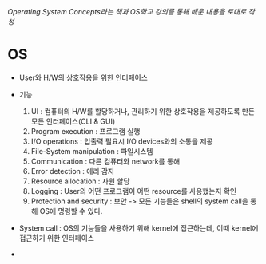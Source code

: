 *Operating System Concepts라는 책과 OS학교 강의를 통해 배운 내용을 토대로 작성*

# OS
- User와 H/W의 상호작용을 위한 인터페이스
- 기능 
	1. UI : 컴퓨터의 H/W를 할당하거나, 관리하기 위한 상호작용을 제공하도록 만든 모든 인터페이스(CLI & GUI)
	2. Program execution : 프로그램 실행
	3. I/O operations : 입출력 필요시 I/O devices와의 소통을 제공
	4. File-System manipulation : 파일시스템
	5. Communication : 다른 컴퓨터와 network를 통해 
	6. Error detection : 에러 감지
	7. Resource allocation : 자원 할당
	8. Logging : User의 어떤 프로그램이 어떤 resource를 사용했는지 확인
	9. Protection and security : 보안 
	-> 모든 기능들은 shell의 system call을 통해 OS에 명령할 수 있다.

- System call : OS의 기능들을 사용하기 위해 kernel에 접근하는데, 이때 kernel에 접근하기 위한 인터페이스
- 